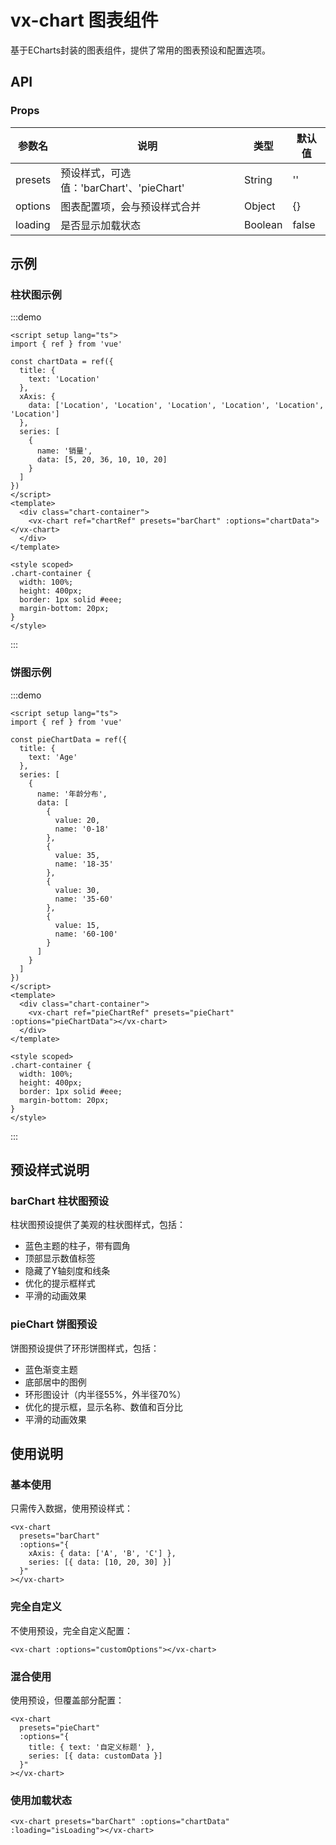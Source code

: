# vx-chart 图表组件

基于ECharts封装的图表组件，提供了常用的图表预设和配置选项。

## API

### Props

| 参数名  | 说明                                     | 类型    | 默认值 |
| ------- | ---------------------------------------- | ------- | ------ |
| presets | 预设样式，可选值：'barChart'、'pieChart' | String  | ''     |
| options | 图表配置项，会与预设样式合并             | Object  | {}     |
| loading | 是否显示加载状态                         | Boolean | false  |

## 示例

### 柱状图示例

:::demo

```vue
<script setup lang="ts">
import { ref } from 'vue'

const chartData = ref({
  title: {
    text: 'Location'
  },
  xAxis: {
    data: ['Location', 'Location', 'Location', 'Location', 'Location', 'Location']
  },
  series: [
    {
      name: '销量',
      data: [5, 20, 36, 10, 10, 20]
    }
  ]
})
</script>
<template>
  <div class="chart-container">
    <vx-chart ref="chartRef" presets="barChart" :options="chartData"></vx-chart>
  </div>
</template>

<style scoped>
.chart-container {
  width: 100%;
  height: 400px;
  border: 1px solid #eee;
  margin-bottom: 20px;
}
</style>
```

:::

### 饼图示例

:::demo

```vue
<script setup lang="ts">
import { ref } from 'vue'

const pieChartData = ref({
  title: {
    text: 'Age'
  },
  series: [
    {
      name: '年龄分布',
      data: [
        {
          value: 20,
          name: '0-18'
        },
        {
          value: 35,
          name: '18-35'
        },
        {
          value: 30,
          name: '35-60'
        },
        {
          value: 15,
          name: '60-100'
        }
      ]
    }
  ]
})
</script>
<template>
  <div class="chart-container">
    <vx-chart ref="pieChartRef" presets="pieChart" :options="pieChartData"></vx-chart>
  </div>
</template>

<style scoped>
.chart-container {
  width: 100%;
  height: 400px;
  border: 1px solid #eee;
  margin-bottom: 20px;
}
</style>
```

:::

## 预设样式说明

### barChart 柱状图预设

柱状图预设提供了美观的柱状图样式，包括：

- 蓝色主题的柱子，带有圆角
- 顶部显示数值标签
- 隐藏了Y轴刻度和线条
- 优化的提示框样式
- 平滑的动画效果

### pieChart 饼图预设

饼图预设提供了环形饼图样式，包括：

- 蓝色渐变主题
- 底部居中的图例
- 环形图设计（内半径55%，外半径70%）
- 优化的提示框，显示名称、数值和百分比
- 平滑的动画效果

## 使用说明

### 基本使用

只需传入数据，使用预设样式：

```vue
<vx-chart
  presets="barChart"
  :options="{
    xAxis: { data: ['A', 'B', 'C'] },
    series: [{ data: [10, 20, 30] }]
  }"
></vx-chart>
```

### 完全自定义

不使用预设，完全自定义配置：

```vue
<vx-chart :options="customOptions"></vx-chart>
```

### 混合使用

使用预设，但覆盖部分配置：

```vue
<vx-chart
  presets="pieChart"
  :options="{
    title: { text: '自定义标题' },
    series: [{ data: customData }]
  }"
></vx-chart>
```

### 使用加载状态

```vue
<vx-chart presets="barChart" :options="chartData" :loading="isLoading"></vx-chart>
```
